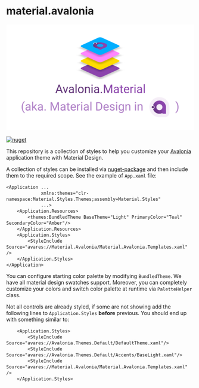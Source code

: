 # material.avalonia

![](/Banner.svg) 

[![nuget](https://img.shields.io/badge/material-nuget-%2303A9F4)](https://www.nuget.org/packages/Material.Avalonia/)

This repository is a collection of styles to help you customize your [Avalonia](https://github.com/AvaloniaUI/Avalonia) application theme with Material Design.

A collection of styles can be installed via [nuget-package](https://www.nuget.org/packages/Material.Avalonia/) and then include them to the required scope. See the example of `App.xaml` file:

```xaml
<Application ...
             xmlns:themes="clr-namespace:Material.Styles.Themes;assembly=Material.Styles"
             ...>
    <Application.Resources>
        <themes:BundledTheme BaseTheme="Light" PrimaryColor="Teal" SecondaryColor="Amber"/>
    </Application.Resources>
    <Application.Styles>
        <StyleInclude Source="avares://Material.Avalonia/Material.Avalonia.Templates.xaml" />
    </Application.Styles>
</Application>
```

You can configure starting color palette by modifying `BundledTheme`. We have all material design swatches support.
 Moreover, you can completely customize your colors and switch color palette at runtime via `PaletteHelper` class.

Not all controls are already styled, if some are not showing add the following lines to `Application.Styles` **before** previous. You should end up with something similar to:
```xaml
    <Application.Styles>
        <StyleInclude Source="avares://Avalonia.Themes.Default/DefaultTheme.xaml"/>
        <StyleInclude Source="avares://Avalonia.Themes.Default/Accents/BaseLight.xaml"/>
        <StyleInclude Source="avares://Material.Avalonia/Material.Avalonia.Templates.xaml" />
    </Application.Styles>
```
</a>
